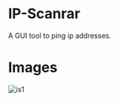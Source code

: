 IP-Scanrar
==========
A GUI tool to ping ip addresses.

Images
======
![is1](https://cloud.githubusercontent.com/assets/1860848/13660254/74d93a36-e6dc-11e5-92ee-c8585c411b4f.png)
